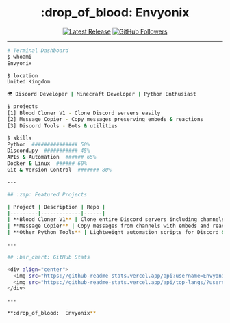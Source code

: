 <div align="center">
  <h1>:drop_of_blood: Envyonix</h1>
  <a href="https://github.com/Envyonix/Blood-Cloner"><img src="https://img.shields.io/github/v/release/Envyonix/Blood-Cloner" alt="Latest Release"></a>
  <a href="https://github.com/Envyonix"><img src="https://img.shields.io/github/followers/Envyonix?label=Follow&style=social" alt="GitHub Followers"></a>
</div>

---

```bash
# Terminal Dashboard
$ whoami
Envyonix

$ location
United Kingdom

🌍 Discord Developer | Minecraft Developer | Python Enthusiast

$ projects
[1] Blood Cloner V1 - Clone Discord servers easily
[2] Message Copier - Copy messages preserving embeds & reactions
[3] Discord Tools - Bots & utilities

$ skills
Python  ############### 50%
Discord.py  ########### 45%
APIs & Automation  ###### 65%
Docker & Linux  ###### 60%
Git & Version Control  ####### 80%

---

## :zap: Featured Projects

| Project | Description | Repo |
|---------|-------------|------|
| **Blood Cloner V1** | Clone entire Discord servers including channels, roles, emojis, and permissions. | [GitHub](https://github.com/Envyonix/Blood-Cloner) |
| **Message Copier** | Copy messages from channels with embeds and reactions to another channel. | Coming Soon |
| **Other Python Tools** | Lightweight automation scripts for Discord & APIs. | TBD |

---

## :bar_chart: GitHub Stats

<div align="center">
  <img src="https://github-readme-stats.vercel.app/api?username=Envyonix&show_icons=true&theme=dark" alt="GitHub Stats">
  <img src="https://github-readme-stats.vercel.app/api/top-langs/?username=Envyonix&layout=compact&theme=dark" alt="Top Languages">
</div>

---

**:drop_of_blood:  Envyonix**
